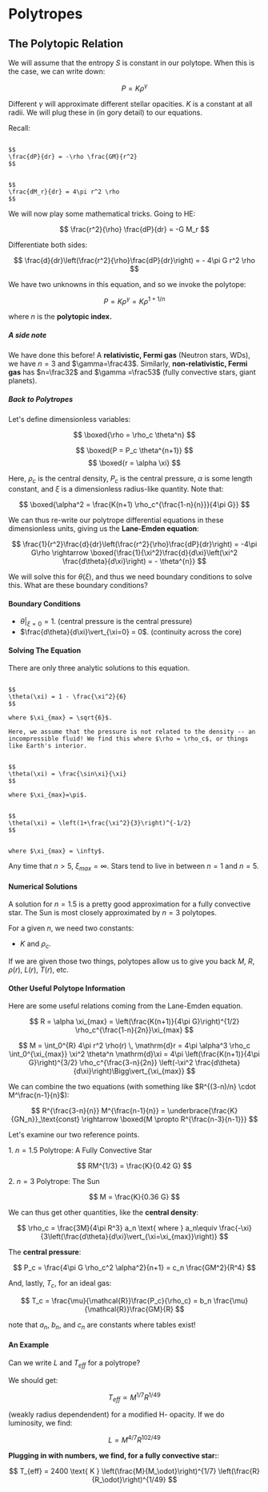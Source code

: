 # Polytropes

## The Polytopic Relation

We will assume that the entropy $S$ is constant in our polytope. When this is the case, we can write down:

$$
P = K \rho^\gamma
$$

Different $\gamma$ will approximate different stellar opacities. $K$ is a constant at all radii. We will plug these in (in gory detail) to our equations. 

Recall:

```{admonition} Hydrostatic Equilibrium

$$
\frac{dP}{dr} = -\rho \frac{GM}{r^2}
$$

```

```{admonition} Mass Continuity

$$
\frac{dM_r}{dr} = 4\pi r^2 \rho 
$$

```

We will now play some mathematical tricks. Going to HE:

$$
\frac{r^2}{\rho} \frac{dP}{dr} = -G M_r
$$

Differentiate both sides:

$$
\frac{d}{dr}\left(\frac{r^2}{\rho}\frac{dP}{dr}\right) = - 4\pi G r^2 \rho
$$

We have two unknowns in this equation, and so we invoke the polytope:

$$
P = K \rho^\gamma = K \rho^{1+1/n}
$$

where $n$ is the **polytopic index.** 

##### A side note

We have done this before! A **relativistic, Fermi gas** (Neutron stars, WDs), we have $n=3$ and $\gamma=\frac43$. Similarly, **non-relativistic, Fermi gas** has $n=\frac32$ and $\gamma =\frac53$ (fully convective stars, giant planets). 


##### Back to Polytropes


Let's define dimensionless variables:

$$
\boxed{\rho = \rho_c \theta^n}
$$

$$
\boxed{P = P_c \theta^{n+1}}
$$
$$
\boxed{r = \alpha \xi}
$$

Here, $\rho_c$ is the central density, $P_c$ is the central pressure, $\alpha$ is some length constant, and $\xi$ is a dimensionless radius-like quantity. Note that:

$$
\boxed{\alpha^2 = \frac{K(n+1) \rho_c^{\frac{1-n}{n}}}{4\pi G}}
$$

We can thus re-write our polytrope differential equations in these dimensionless units, giving us the **Lane-Emden equation**:

$$
\frac{1}{r^2}\frac{d}{dr}\left(\frac{r^2}{\rho}\frac{dP}{dr}\right) = -4\pi G\rho \rightarrow \boxed{\frac{1}{\xi^2}\frac{d}{d\xi}\left(\xi^2 \frac{d\theta}{d\xi}\right) = - \theta^{n}}
$$

We will solve this for $\theta(\xi)$, and thus we need boundary conditions to solve this. What are these boundary conditions?


#### Boundary Conditions

* $\theta\vert_{\xi=0} = 1$. (central pressure is the central pressure)
* $\frac{d\theta}{d\xi}\vert_{\xi=0} = 0$. (continuity across the core)


#### Solving The Equation

There are only three analytic solutions to this equation.


```{admonition} n = 0

$$
\theta(\xi) = 1 - \frac{\xi^2}{6}
$$

where $\xi_{max} = \sqrt{6}$.

Here, we assume that the pressure is not related to the density -- an incompressible fluid! We find this where $\rho = \rho_c$, or things like Earth's interior. 

```

```{admonition} n = 1

$$
\theta(\xi) = \frac{\sin\xi}{\xi}
$$

where $\xi_{max}=\pi$. 

```

```{admonition} n = 5

$$
\theta(\xi) = \left(1+\frac{\xi^2}{3}\right)^{-1/2}
$$


where $\xi_{max} = \infty$.

```

Any time that $n>5$, $\xi_{max} = \infty$.  Stars tend to live in between $n=1$ and $n=5$. 


#### Numerical Solutions

A solution for $n=1.5$ is a pretty good approximation for a fully convective star. The Sun is most closely approximated by $n=3$ polytopes. 

For a given $n$, we need two constants:

* $K$ and $\rho_c$.

If we are given those two things, polytopes allow us to give you back $M$, $R$, $\rho(r)$, $L(r)$, $T(r)$, etc. 


#### Other Useful Polytope Information

Here are some useful relations coming from the Lane-Emden equation.

$$
R = \alpha \xi_{max} = \left(\frac{K(n+1)}{4\pi G}\right)^{1/2} \rho_c^{\frac{1-n}{2n}}\xi_{max}
$$

$$
M = \int_0^{R} 4\pi r^2 \rho(r) \, \mathrm{d}r = 4\pi \alpha^3 \rho_c \int_0^{\xi_{max}} \xi^2 \theta^n \mathrm{d}\xi = 4\pi \left(\frac{K(n+1)}{4\pi G}\right)^{3/2} \rho_c^{\frac{3-n}{2n}} \left(-\xi^2 \frac{d\theta}{d\xi}\right)\Bigg\vert_{\xi_{max}}
$$

We can combine the two equations (with something like $R^{(3-n)/n} \cdot M^\frac{n-1}{n}$):

$$
R^{\frac{3-n}{n}} M^{\frac{n-1}{n}} = \underbrace{\frac{K}{GN_n}}_\text{const} \rightarrow \boxed{M \propto R^{\frac{n-3}{n-1}}}
$$



Let's examine our two reference points.

1\. $n=1.5$ Polytrope: A Fully Convective Star

$$
RM^{1/3} = \frac{K}{0.42 G}
$$


2\. $n=3$ Polytrope: The Sun

$$
M = \frac{K}{0.36 G}
$$



We can thus get other quantities, like the **central density**:

$$
\rho_c = \frac{3M}{4\pi R^3} a_n \text{ where } a_n\equiv \frac{-\xi}{3\left(\frac{d\theta}{d\xi}\vert_{\xi=\xi_{max}}\right)}
$$

The **central pressure**:

$$
P_c = \frac{4\pi G \rho_c^2 \alpha^2}{n+1} = c_n \frac{GM^2}{R^4}
$$

And, lastly, $T_c$, for an ideal gas:

$$
T_c = \frac{\mu}{\mathcal{R}}\frac{P_c}{\rho_c} = b_n \frac{\mu}{\mathcal{R}}\frac{GM}{R}
$$

note that $a_n$, $b_n$, and $c_n$ are constants where tables exist!


#### An Example

Can we write $L$ and $T_{eff}$ for a polytrope?

We should get:

$$
T_{eff} \propto M^{1/7} R^{1/49}
$$

(weakly radius dependendent) for a modified H- opacity. If we do luminosity, we find:

$$
L = M^{4/7} R^{102/49}
$$

**Plugging in with numbers, we find, for a fully convective star:**:

$$
T_{eff} = 2400 \text{ K } \left(\frac{M}{M_\odot}\right)^{1/7} \left(\frac{R}{R_\odot}\right)^{1/49}
$$


